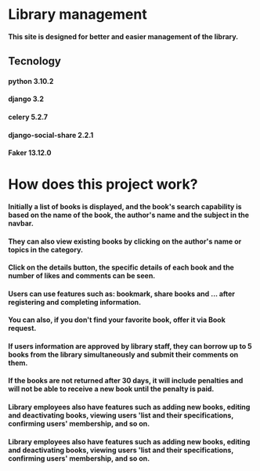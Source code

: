 # Library management
#### This site is designed for better and easier management of the library.

## Tecnology
#### python 3.10.2
#### django 3.2
#### celery 5.2.7
#### django-social-share 2.2.1
#### Faker 13.12.0

# How does this project work?
#### Initially a list of books is displayed, and the book's search capability is based on the name of the book, the author's name and the subject in the navbar.
#### They can also view existing books by clicking on the author's name or topics in the category.
#### Click on the details button, the specific details of each book and the number of likes and comments can be seen.
#### Users can use features such as: bookmark, share books and ... after registering and completing information.
#### You can also, if you don't find your favorite book, offer it via Book request.
#### If users information are approved by library staff, they can borrow up to 5 books from the library simultaneously and submit their comments on them.
####  If the books are not returned after 30 days, it will include penalties and will not be able to receive a new book until the penalty is paid.
#### Library employees also have features such as adding new books, editing and deactivating books, viewing users 'list and their specifications, confirming users' membership, and so on.
#### Library employees also have features such as adding new books, editing and deactivating books, viewing users 'list and their specifications, confirming users' membership, and so on.

